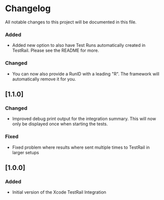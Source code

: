 # Changelog

All notable changes to this project will be documented in this file.


### Added

- Added new option to also have Test Runs automatically created in TestRail. Please see the README for more.

### Changed

- You can now also provide a RunID with a leading "R". The framework will automatically remove it for you.

## [1.1.0]

### Changed

- Improved debug print output for the integration summary. This will now only be displayed once when starting the tests.

### Fixed

- Fixed problem where results where sent multiple times to TestRail in larger setups

## [1.0.0]

### Added

- Initial version of the Xcode TestRail Integration
